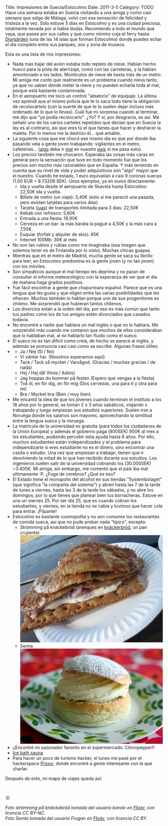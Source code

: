 Title: Impresiones de Suecia/Estocolmo
Date: 2011-3-5
Category: TODO
Hace una semana estaba en Suecia visitando a una amiga y como casi siempre que salgo de Málaga, volví con esa sensación de felicidad y
tristeza a la vez. Sólo estuve 5 días en Estocolmo y es una ciudad preciosa, totalmente nevada por si había dudas. Recomiendo a todo el
mundo que vaya, que pasee por sus calles y que como mínimo coja el ferry hasta
[Djurgården](https://secure.wikimedia.org/wikipedia/es/wiki/Djurg%C3%A5rden) (una de las 14 islas que forman Estocolmo) donde puedes echar
el día completo entre sus parques, zoo y zona de museos.

Esta es una lista de mis impresiones:

-   Nada más bajar del avión estaba todo repleto de nieve. Habían hecho hueco para la pista de aterrizaje, como con las carreteras, y la
    habían amontonado a los lados. Montículos de nieve de hasta más de un metro. Mi amiga me contó que realmente es un problema cuando nieva
    tanto, ya que no saben dónde meter la nieve y no pueden echarla toda al mar, porque está bastante contaminada.
-   En el aeropuerto me tocó un control "aleatorio" de equipaje. La última vez aprendí que el mismo policía que te lo saca todo tiene la
    obligación de recolocártelo (con la suerte de que te lo suelen dejar incluso más ordenado de lo que lo llevas). Cuál fue mi sorpresa
    cuando al terminar, me dijo que "ya podía recolocarlo". ¿Yo? Y sí, por desgracia, es así. Me señaló uno de los varios carteles repetidos
    que decían que en Suecia la ley es al contrario, así que eres tú el que tienes que hacer y deshacer la maleta. Por lo menos
    me la deshizo él... qué amable.
-   La siguiente cosa que me chocó ese mismo día es que por donde iba pasando veía a gente joven trabajando: vigilantes en el metro,
    cafeterías... ([algo](http://www.euribor.com.es/2010/01/12/espana-lidera-el-paro-joven-en-europa/comment-page-1/) debe ir
    [mal](http://www.elpais.com/articulo/economia/Paro/juvenil/exito/fracaso/anos/elpepueco/20110126elpepueco_7/Tes) en nuestro
    [país](http://www.nolesvotes.com) si me pasa esto). 
-   Los precios también me chocaron. Esperaba las cosas más caras en general pero la sensación que tuve en todo momento fue que los precios
    son mucho más razonables que en España. Y más teniendo en cuenta que su nivel de vida y poder adquisitivos son "algo" mayor que el
    nuestro. Cuando he estado, 1 euro equivalían a casi 9 coronas suecas (1.00 EUR = 8.73209 SEK). Unos ejemplos, ya en euros directamente:
    -   Ida y vuelta desde el aeropuerto de Skavsta hasta Estocolmo: 22,50€ ida y vuelta.
    -   Billete de metro (un viaje): 3,40€ (esto sí me pareció una pasada, pero existen tarjetas para varios días)
    -   Tarjeta ([juas](https://events.ccc.de/congress/2010/Fahrplan/events/4036.en.html)) de transportes ilimitada para 3 días: 22,50€
    -   Kebab con refresco: 5,60€
    -   Entrada a una fiesta: 16,90€
    -   Cerveza en un bar: la más barata la pagué a 4,50€ y la más cara a 7,50€.
    -   Esquiar (forfait y alquiler de skis): 45€
    -   Internet 100Mb: 30€ al mes
-   No son tan rubios y rubias como me imaginaba (esa imagen que solemos tener es de Finlandia por lo visto). Muchas chicas guapas.
-   Mientras que en el metro de Madrid, mucha gente se saca su librillo para leer, en Estocolmo predomina es la gente joven (y no tan joven)
    con los móviles.
-   Son simpáticos aunque el mal tiempo les deprima y no paran de consultar el informe meteorológico con la esperanza de ver que el día de
    mañana haga grados positivos.
-   Fue fácil encontrar a gente que chapurreara español. Parece que es una lengua que les gusta y que eligen entre las varias posibilidades
    que les ofrecen. Muchos también lo hablan porque uno de sus progenitores es chileno. Me sorprendió que hubieran tantos chilenos.
-   Los divorcios están a la orden del día, por eso es más común que tanto tus padres como los de tus amigos estén divorciados que casados
    todavía.
-   No encontré a nadie que hablara un mal inglés o que no lo hablara. Me sorprendió más cuando me contaron que muchos de ellos consideraban
    que lo hablaban mal, al no hablarlo tan fluído como el sueco.
-   El sueco no es tan difícil como creía, de hecho se parece al inglés, y además se pronuncia casi casi como se escribe. Algunas frases
    útiles:
-   -   Ja / Nej (Sí / No)
    -   Vi väntar har. (Nosotros esperamos aquí)
    -   Tack / Tack så mycket / Varsågod. (Gracias / muchas gracias / de nada)
    -   Hej / Hej då! (Hola / Adiós)
    -   Jag hoppas du kommer på festen (Espero que vengas a la fiesta)
    -   Två öl, en för dig, en för mig (Dos cervezas, una para tí y otra para mí)
    -   Bra / Mycket bra (Bien / muy bien)
-   Me encantó la idea de que los jóvenes cuando terminan el instituto a los 18 años por lo general, se toman 2 o 3 años sabáticos, viajando
    o trabajando y luego empiezan sus estudios superiores. Suelen irse a Noruega donde los salarios son mayores, aprovechando la similitud
    entre la lengua sueca y la noruega.
-   La matrícula de la universidad es gratuita (para todos los ciudadanos de la Unión Europea) y además el gobierno paga (800SEK) 900€ al
    mes a los estudiantes, pudiendo percebir esta ayuda hasta 6 años. Por ello, muchos estudiantes están independizados y el problema para
    independizarte si eres estudiante no es el dinero, sino encontrar una casita o estudio. Una vez que empiezan a trabajar, tienen que ir
    devolviendo la mitad de lo que han recibido durante sus estudios. Los ingenieros suelen salir de la universidad cobrando los (30.000SEK)
    ~3.400€. Mi amiga, sin embargo, me comentó que el país iba mal ultimamente :P. ¿Fuga de cerebros? ¿Qué es eso?
-   El Estado tiene el monopolio del alcohol en sus tiendas "Systembolaget" (que significa "la compañía del sistema") y abren hasta las 7 de
    la tarde de lunes a viernes, hasta las 3 de la tarde los sábados, y no abre los domingos, por lo que tienes que planear bien tus
    borracheras. Estuve en una un viernes 25. Por ser día 25, que es cuando cobran los estudiantes, y viernes, en la tienda no se cabía y
    tuvimos que hacer cola para entrar. ¡Flipante!
-   Estocolmo es bastante cosmopolita y no son comunes los restaurantes de comida sueca, así que no pude probar nada "típico", excepto:
    -   Strömming på knäckebröd (arenques en [knäckerbröd](https://secure.wikimedia.org/wikipedia/es/wiki/Knäckebröd), un pan crujiente)  
         ![](/img/strömming%20knäckerbröd.jpg)
    -   Semla  
         ![](/img/semla.jpg)
-   ¡¡Encontré mi sazonador favorito en el supermercado: Citronpepper!!
-   [Ice bath sauna](http://www.youtube.com/watch?v=zCpVB_gDv2M)
-   Para hacer un poco de turismo hacker, el lunes me pasé por el hackerspace [Proxxi](http://hackerspaces.org/wiki/Proxxi), donde encontré a gente
    interesante con la que charlar.

Después de esto, mi mapa de viajes queda así: 

 

:D

*Foto strömming på knäckebröd tomada del usuario barolo en [Flickr](http://www.flickr.com/photos/barolo/208104867/), con licencia CC BY-NC.  
 Foto Semla tomada del usuario Frugan en [Flickr](http://www.flickr.com/photos/67047805@N00/382693637), con licencia CC BY.*

